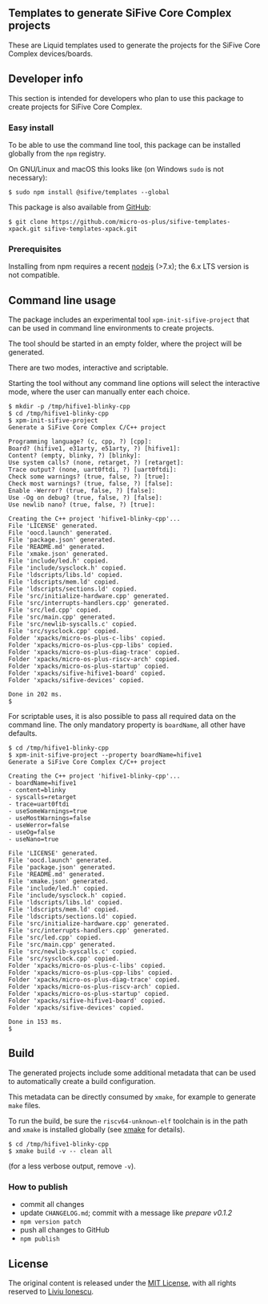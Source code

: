 ## Templates to generate SiFive Core Complex projects

These are Liquid templates used to generate the projects for the SiFive Core Complex devices/boards.

## Developer info

This section is intended for developers who plan to use this package to create projects for SiFive Core Complex.

### Easy install

To be able to use the command line tool, this package can be installed globally from the `npm` registry.

On GNU/Linux and macOS this looks like (on Windows `sudo` is not necessary):

```console
$ sudo npm install @sifive/templates --global
```

This package is also available from [GitHub](https://github.com/micro-os-plus/sifive-templates-xpack):

```console
$ git clone https://github.com/micro-os-plus/sifive-templates-xpack.git sifive-templates-xpack.git
```

### Prerequisites

Installing from npm requires a recent [nodejs](https://nodejs.org) (>7.x); the 6.x LTS version is not compatible. 

## Command line usage

The package includes an experimental tool `xpm-init-sifive-project` that can be used in command line environments to create projects.

The tool should be started in an empty folder, where the project will be generated.

There are two modes, interactive and scriptable.

Starting the tool without any command line options will select the interactive mode, where the user can manually enter each choice.

```console
$ mkdir -p /tmp/hifive1-blinky-cpp
$ cd /tmp/hifive1-blinky-cpp
$ xpm-init-sifive-project 
Generate a SiFive Core Complex C/C++ project

Programming language? (c, cpp, ?) [cpp]: 
Board? (hifive1, e31arty, e51arty, ?) [hifive1]: 
Content? (empty, blinky, ?) [blinky]: 
Use system calls? (none, retarget, ?) [retarget]: 
Trace output? (none, uart0ftdi, ?) [uart0ftdi]: 
Check some warnings? (true, false, ?) [true]: 
Check most warnings? (true, false, ?) [false]: 
Enable -Werror? (true, false, ?) [false]: 
Use -Og on debug? (true, false, ?) [false]: 
Use newlib nano? (true, false, ?) [true]: 

Creating the C++ project 'hifive1-blinky-cpp'...
File 'LICENSE' generated.
File 'oocd.launch' generated.
File 'package.json' generated.
File 'README.md' generated.
File 'xmake.json' generated.
File 'include/led.h' copied.
File 'include/sysclock.h' copied.
File 'ldscripts/libs.ld' copied.
File 'ldscripts/mem.ld' copied.
File 'ldscripts/sections.ld' copied.
File 'src/initialize-hardware.cpp' generated.
File 'src/interrupts-handlers.cpp' generated.
File 'src/led.cpp' copied.
File 'src/main.cpp' generated.
File 'src/newlib-syscalls.c' copied.
File 'src/sysclock.cpp' copied.
Folder 'xpacks/micro-os-plus-c-libs' copied.
Folder 'xpacks/micro-os-plus-cpp-libs' copied.
Folder 'xpacks/micro-os-plus-diag-trace' copied.
Folder 'xpacks/micro-os-plus-riscv-arch' copied.
Folder 'xpacks/micro-os-plus-startup' copied.
Folder 'xpacks/sifive-hifive1-board' copied.
Folder 'xpacks/sifive-devices' copied.

Done in 202 ms.
$ 
```

For scriptable uses, it is also possible to pass all required data on the command line. The only mandatory property is `boardName`, all other have defaults.

```console
$ cd /tmp/hifive1-blinky-cpp
$ xpm-init-sifive-project --property boardName=hifive1
Generate a SiFive Core Complex C/C++ project

Creating the C++ project 'hifive1-blinky-cpp'...
- boardName=hifive1
- content=blinky
- syscalls=retarget
- trace=uart0ftdi
- useSomeWarnings=true
- useMostWarnings=false
- useWerror=false
- useOg=false
- useNano=true

File 'LICENSE' generated.
File 'oocd.launch' generated.
File 'package.json' generated.
File 'README.md' generated.
File 'xmake.json' generated.
File 'include/led.h' copied.
File 'include/sysclock.h' copied.
File 'ldscripts/libs.ld' copied.
File 'ldscripts/mem.ld' copied.
File 'ldscripts/sections.ld' copied.
File 'src/initialize-hardware.cpp' generated.
File 'src/interrupts-handlers.cpp' generated.
File 'src/led.cpp' copied.
File 'src/main.cpp' generated.
File 'src/newlib-syscalls.c' copied.
File 'src/sysclock.cpp' copied.
Folder 'xpacks/micro-os-plus-c-libs' copied.
Folder 'xpacks/micro-os-plus-cpp-libs' copied.
Folder 'xpacks/micro-os-plus-diag-trace' copied.
Folder 'xpacks/micro-os-plus-riscv-arch' copied.
Folder 'xpacks/micro-os-plus-startup' copied.
Folder 'xpacks/sifive-hifive1-board' copied.
Folder 'xpacks/sifive-devices' copied.

Done in 153 ms.
$
```

## Build

The generated projects include some additional metadata that can be used to automatically create a build configuration.

This metadata can be directly consumed by `xmake`, for example to generate `make` files. 

To run the build, be sure the `riscv64-unknown-elf` toolchain is in the path and `xmake` is installed globally (see [xmake](https://www.npmjs.com/package/xmake) for details).

```console
$ cd /tmp/hifive1-blinky-cpp
$ xmake build -v -- clean all
```

(for a less verbose output, remove `-v`).

### How to publish

* commit all changes
* update `CHANGELOG.md`; commit with a message like _prepare v0.1.2_
* `npm version patch`
* push all changes to GitHub
* `npm publish`

## License

The original content is released under the [MIT License](https://opensource.org/licenses/MIT), with all rights reserved to [Liviu Ionescu](https://github.com/ilg-ul).
